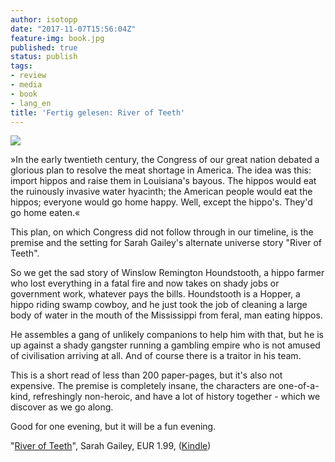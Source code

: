 ```yaml
---
author: isotopp
date: "2017-11-07T15:56:04Z"
feature-img: book.jpg
published: true
status: publish
tags:
- review
- media
- book
- lang_en
title: 'Fertig gelesen: River of Teeth'
---
```

[![](https://blog.koehntopp.info/uploads/2017/11/river-of-teeth.png)](https://www.amazon.de/River-Teeth-Sarah-Gailey-ebook/dp/B01MRJW3OS)

»In the early twentieth century, the Congress of our great
nation debated a glorious plan to resolve the meat shortage in
America. The idea was this: import hippos and raise them in
Louisiana's bayous. The hippos would eat the ruinously invasive
water hyacinth; the American people would eat the hippos;
everyone would go home happy. Well, except the hippo's. They'd
go home eaten.«

This plan, on which Congress did not follow through in our
timeline, is the premise and the setting for Sarah Gailey's
alternate universe story "River of Teeth".

So we get the sad story of Winslow Remington Houndstooth, a
hippo farmer who lost everything in a fatal fire and now takes
on shady jobs or government work, whatever pays the bills.
Houndstooth is a Hopper, a hippo riding swamp cowboy, and he
just took the job of cleaning a large body of water in the mouth
of the Mississippi from feral, man eating hippos.

He assembles a gang of unlikely companions to help him with
that, but he is up against a shady gangster running a gambling
empire who is not amused of civilisation arriving at all. And of
course there is a traitor in his team.

This is a short read of less than 200 paper-pages, but it's also
not expensive. The premise is completely insane, the characters
are one-of-a-kind, refreshingly non-heroic, and have a lot of
history together - which we discover as we go along.

Good for one evening, but it will be a fun evening.

"[River of Teeth](https://www.amazon.de/River-Teeth-Sarah-Gailey-ebook/dp/B01MRJW3OS)",
Sarah Gailey, EUR 1.99, ([Kindle](https://www.amazon.de/River-Teeth-Sarah-Gailey-ebook/dp/B01MRJW3OS))
